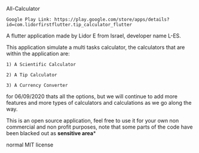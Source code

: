 All-Calculator

    Google Play Link: https://play.google.com/store/apps/details?id=com.lidorfirstflutter.tip_calculator_flutter

A flutter application made by Lidor E from Israel, developer name L-ES.


This application simulate a multi tasks calculator, the calculators that are within the application are:

    1) A Scientific Calculator

    2) A Tip Calculator

    3) A Currency Converter



for 06/09/2020 thats all the options, but we will continue to add more features and more types of calculators 
and calculations as we go along the way.

This is an open source application, feel free to use it for your own non commercial and non profit purposes, 
note that some parts of the code have been blacked out as **sensitive area***




normal MIT license
